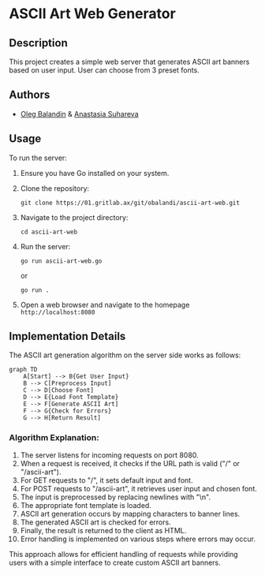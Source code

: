 
# ASCII Art Web Generator

## Description

This project creates a simple web server that generates ASCII art banners based on user input. User can choose from 3 preset fonts.

## Authors

- [Oleg Balandin](https://01.gritlab.ax/git/obalandi) & [Anastasia Suhareva](https://01.gritlab.ax/git/asuharev)

## Usage

To run the server:

1. Ensure you have Go installed on your system.
2. Clone the repository:
   ```
   git clone https://01.gritlab.ax/git/obalandi/ascii-art-web.git
   ```
3. Navigate to the project directory:
   ```
   cd ascii-art-web
   ```
4. Run the server:
   ```
   go run ascii-art-web.go
   ```
   or 
   ```
   go run .
   ```

5. Open a web browser and navigate to the homepage `http://localhost:8080`

## Implementation Details

The ASCII art generation algorithm on the server side works as follows:

```mermaid
graph TD
    A[Start] --> B{Get User Input}
    B --> C[Preprocess Input]
    C --> D[Choose Font]
    D --> E{Load Font Template}
    E --> F[Generate ASCII Art]
    F --> G{Check for Errors}
    G --> H[Return Result]
```

### Algorithm Explanation:

1. The server listens for incoming requests on port 8080.
2. When a request is received, it checks if the URL path is valid ("/" or "/ascii-art").
3. For GET requests to "/", it sets default input and font.
4. For POST requests to "/ascii-art", it retrieves user input and chosen font.
5. The input is preprocessed by replacing newlines with "\\n".
6. The appropriate font template is loaded.
7. ASCII art generation occurs by mapping characters to banner lines.
8. The generated ASCII art is checked for errors.
9. Finally, the result is returned to the client as HTML.
10. Error handling is implemented on various steps where errors may occur.

This approach allows for efficient handling of requests while providing users with a simple interface to create custom ASCII art banners.

